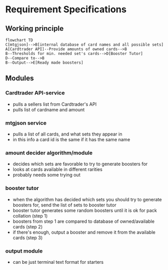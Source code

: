 # Requirement Specifications

## Working principle

```mermaid
flowchart TD
C[mtgjson]-->B[internal database of card names and all possible sets]
A[Cardtrader API]--Provide amounts of owned cards-->B
B--Thresholds for min. needed set's cards-->D[Booster Tutor]
D--Compare to-->B
B--Output-->E[Ready made boosters]
```

## Modules

### Cardtrader API-service
- pulls a sellers list from Cardtrader's API
- pulls list of cardname and amount

### mtgjson service
- pulls a list of all cards, and what sets they appear in
- in this info a card id is the same if it has the same name

### amount decider algorithm/module
- decides which sets are favorable to try to generate boosters for
- looks at cards available in different rarities
- probably needs some trying out

### booster tutor
- when the algorithm has decided which sets you should try to generate boosters for, send the list of sets to booster tutor
- booster tutor generates some random boosters until it is ok for pack collation (step 1)
- boosters from step 1 are compared to database of owned/available cards (step 2)
- if there's enough, output a booster and remove it from the available cards (step 3)

### output module
- can be just terminal text format for starters
